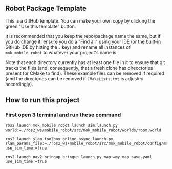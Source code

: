 ## Robot Package Template

This is a GitHub template. You can make your own copy by clicking the green "Use this template" button.

It is recommended that you keep the repo/package name the same, but if you do change it, ensure you do a "Find all" using your IDE (or the built-in GitHub IDE by hitting the `.` key) and rename all instances of `mok_mobile_robot` to whatever your project's name is.

Note that each directory currently has at least one file in it to ensure that git tracks the files (and, consequently, that a fresh clone has direcctories present for CMake to find). These example files can be removed if required (and the directories can be removed if `CMakeLists.txt` is adjusted accordingly).

## How to run this project

### First open 3 terminal and run these command

```
ros2 launch mok_mobile_robot launch_sim.launch.py world:=./ros2_ws/mobile_robot/src/mok_mobile_robot/worlds/room.world 
```

```
ros2 launch slam_toolbox online_async_launch.py slam_params_file:=./ros2_ws/mobile_robot/src/mok_mobile_robot/config/mapper_params_online_async_local.yaml use_sim_time:=true
```

```
ros2 launch nav2_bringup bringup_launch.py map:=my_map_save.yaml use_sim_time:=true

```